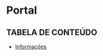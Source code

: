 <!-- TITLE -->
# Portal

<!-- TABLE OF CONTENTS -->
## TABELA DE CONTEÚDO

<!-- * [Vista por cima](#vista-por-cima) -->
<!--  * [Foto da tela](#foto-da-tela) -->
<!--  * [Links](#links) -->
<!-- * [Meu processo](#meu-processo) -->
<!--  * [Construido com](#construido-com) -->
<!--  * [O que aprendi](#o-que-aprendi) -->
<!--  * [Desenvolvimento continuo](#desenvolvimento-continuo) -->
<!--  * [Recursos úteis](recursos-uteis) -->
<!-- * [Autor](#autor) -->
<!-- * [Agradecimentos](#agradecimentos) -->
* [Informações](#informações)
